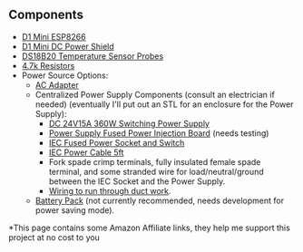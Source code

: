 ## Components
  - [D1 Mini ESP8266](https://amzn.to/3RKfhDr)
  - [D1 Mini DC Power Shield](https://amzn.to/3x4fysX)
  - [DS18B20 Temperature Sensor Probes](https://amzn.to/3BlRHq3)
  - [4.7k Resistors](https://amzn.to/3dlpAiz)
  - Power Source Options:
      - [AC Adapter](https://amzn.to/3qifrGf)
      - Centralized Power Supply Components (consult an electrician if needed) (eventually I'll put out an STL for an enclosure for the Power Supply):
          - [DC 24V15A 360W Switching Power Supply](https://amzn.to/3QxQ3r2)
          - [Power Supply Fused Power Injection Board](https://www.holidaycoro.com/product-p/1308.htm) (needs testing)
          - [IEC Fused Power Socket and Switch](https://amzn.to/3TLkZa5)
          - [IEC Power Cable 5ft](https://amzn.to/3BouswU)
          - Fork spade crimp terminals, fully insulated female spade terminal, and some stranded wire for load/neutral/ground between the IEC Socket and the Power Supply.
          - [Wiring to run through duct work](https://github.com/TonyBrobston/yet-another-smart-vent/issues/7#issuecomment-1221660336).
      - [Battery Pack](https://amzn.to/3RIe2ED) (not currently recommended, needs development for power saving mode).

*This page contains some Amazon Affiliate links, they help me support this project at no cost to you
